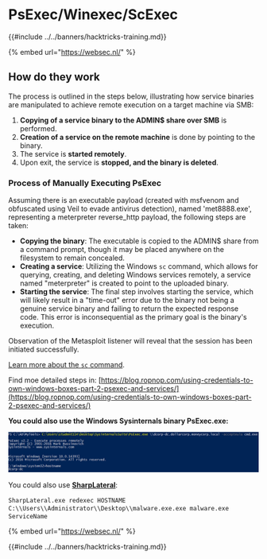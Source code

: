 # PsExec/Winexec/ScExec

{{#include ../../banners/hacktricks-training.md}}

{% embed url="https://websec.nl/" %}

## How do they work

The process is outlined in the steps below, illustrating how service binaries are manipulated to achieve remote execution on a target machine via SMB:

1. **Copying of a service binary to the ADMIN$ share over SMB** is performed.
2. **Creation of a service on the remote machine** is done by pointing to the binary.
3. The service is **started remotely**.
4. Upon exit, the service is **stopped, and the binary is deleted**.

### **Process of Manually Executing PsExec**

Assuming there is an executable payload (created with msfvenom and obfuscated using Veil to evade antivirus detection), named 'met8888.exe', representing a meterpreter reverse_http payload, the following steps are taken:

- **Copying the binary**: The executable is copied to the ADMIN$ share from a command prompt, though it may be placed anywhere on the filesystem to remain concealed.
- **Creating a service**: Utilizing the Windows `sc` command, which allows for querying, creating, and deleting Windows services remotely, a service named "meterpreter" is created to point to the uploaded binary.
- **Starting the service**: The final step involves starting the service, which will likely result in a "time-out" error due to the binary not being a genuine service binary and failing to return the expected response code. This error is inconsequential as the primary goal is the binary's execution.

Observation of the Metasploit listener will reveal that the session has been initiated successfully.

[Learn more about the `sc` command](https://technet.microsoft.com/en-us/library/bb490995.aspx).

Find moe detailed steps in: [https://blog.ropnop.com/using-credentials-to-own-windows-boxes-part-2-psexec-and-services/](https://blog.ropnop.com/using-credentials-to-own-windows-boxes-part-2-psexec-and-services/)

**You could also use the Windows Sysinternals binary PsExec.exe:**

![](<../../images/image (928).png>)

You could also use [**SharpLateral**](https://github.com/mertdas/SharpLateral):

```
SharpLateral.exe redexec HOSTNAME C:\\Users\\Administrator\\Desktop\\malware.exe.exe malware.exe ServiceName
```

{% embed url="https://websec.nl/" %}

{{#include ../../banners/hacktricks-training.md}}



